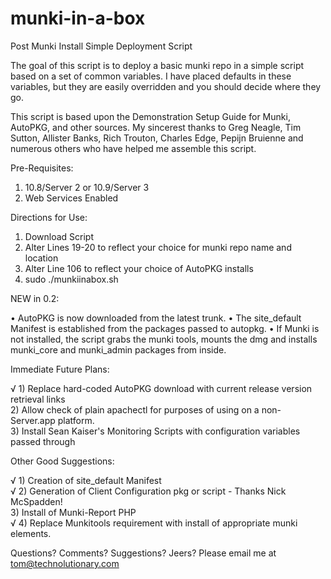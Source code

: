 munki-in-a-box
==============

Post Munki Install Simple Deployment Script


The goal of this script is to deploy a basic munki repo in a simple script based on a set of common variables. I have placed defaults in these variables, but they are easily overridden and you should decide where they go.

This script is based upon the Demonstration Setup Guide for Munki, AutoPKG, and other sources. My sincerest thanks to Greg Neagle, Tim Sutton, Allister Banks, Rich Trouton, Charles Edge, Pepijn Bruienne and numerous others who have helped me assemble this script.

Pre-Requisites:

1) 10.8/Server 2 or 10.9/Server 3  
2) Web Services Enabled

Directions for Use:

1) Download Script  
2) Alter Lines 19-20 to reflect your choice for munki repo name and location  
3) Alter Line 106 to reflect your choice of AutoPKG installs  
4) sudo ./munkiinabox.sh

NEW in 0.2:

• AutoPKG is now downloaded from the latest trunk.
• The site_default Manifest is established from the packages passed to autopkg.
• If Munki is not installed, the script grabs the munki tools, mounts the dmg and installs munki_core and munki_admin packages from inside. 

Immediate Future Plans:

√ 1) Replace hard-coded AutoPKG download with current release version retrieval links  
2) Allow check of plain apachectl for purposes of using on a non-Server.app platform.  
3) Install Sean Kaiser's Monitoring Scripts with configuration variables passed through

Other Good Suggestions:

√ 1) Creation of site_default Manifest  
√ 2) Generation of Client Configuration pkg or script - Thanks Nick McSpadden!  
3) Install of Munki-Report PHP  
√ 4) Replace Munkitools requirement with install of appropriate munki elements.


Questions? Comments? Suggestions? Jeers? Please email me at tom@technolutionary.com